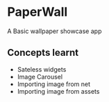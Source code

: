 # PaperWall

A Basic wallpaper showcase app

## Concepts learnt
- Sateless widgets
- Image Carousel
- Importing image from net
- Importing image from assets
